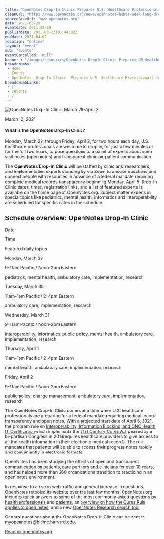 ```yaml
--- 
title: "OpenNotes Drop-In Clinic Prepares U.S. Healthcare Professionals for Federal Rule Mandating Open Visit Notes"
cleanUrl: "https://www.opennotes.org/news/opennotes-hosts-week-long-drop-in-clinic-to-prepare-u-s-healthcare-professionals-for-federal-rule-mandating-open-visit-notes/"
sourceBaseUrl: "www.opennotes.org"
date: 2021-03-29
eventdate: 2021-03-29
publishdate: 2021-03-23T03:44:02Z
enddate: 2021-04-02
location: "online"
layout: "event"
sub: "events"
eventCancelled: "null"
banner : "/images/resources/OpenNotes DropIn Clinic Prepares US Healthcare Professionals for Federal Rule Mandating Open Visit Notes.jpg"
breadcrumbs:
 - Home
 - Events
 - OpenNotes  Drop In Clinic  Prepares U S  Healthcare Professionals for Federal Rule Mandating Open Visit Notes
breadcrumbLinks:
 - / 
 - /events
 - / 
---
```

![OpenNotes Drop-In Clinic: March 29-April 2](https://www.opennotes.org/wp-content/uploads/2021/03/opennotes_drop-in_clinic_main_better.png)

March 12, 2021

#### What is the OpenNotes Drop-In Clinic?

Monday, March 29, through Friday, April 2, for two hours each day, U.S. healthcare professionals are welcome to drop in, for just a few minutes or for the full two hours, to pose questions to a panel of experts about open visit notes (open notes) and transparent clinician-patient communication.

The **OpenNotes Drop-In Clinic** will be staffed by clinicians, researchers, and implementation experts standing by via Zoom to answer questions and connect people with resources in advance of a federal mandate requiring complete medical records transparency beginning Monday, April 5. Drop-In Clinic dates, times, registration links, and a list of featured experts is [available on the home page of OpenNotes.org.](http://opennotes.org/) Subject matter experts in special topics like pediatrics, mental health, informatics and interoperability are scheduled for specific dates in the schedule.  

Schedule overview: OpenNotes Drop-In Clinic
-------------------------------------------

Date

Time

Featured daily topics

Monday, March 29

9-11am Pacific / Noon-2pm Eastern

pediatrics, mental health, ambulatory care, implementation, research

Tuesday, March 30

11am-1pm Pacific / 2-4pm Eastern

ambulatory care, implementation, research

Wednesday, March 31

9-11am Pacific / Noon-2pm Eastern

interoperability, informatics, public policy, mental health, ambulatory care, implementation, research

Thursday, April 1

11am-1pm Pacific / 2-4pm Eastern

mental health, ambulatory care, implementation, research

Friday, April 2

9-11am Pacific / Noon-2pm Eastern

public policy, change management, ambulatory care, implementation, research

The OpenNotes Drop-In Clinic comes at a time when U.S. healthcare professionals are preparing for a federal mandate requiring medical record transparency and open notes. With a projected start date of April 5, 2021, the program rule on [Interoperability, Information Blocking, and ONC Health IT Certification](https://www.healthit.gov/curesrule/)which implements the [21st Century Cures Act](https://www.fda.gov/regulatory-information/selected-amendments-fdc-act/21st-century-cures-act) passed by a bi-partisan Congress in 2016requires healthcare providers to give access to all the health information in their electronic medical records. The rule mandates that patients will be able to access their progress notes rapidly and conveniently in electronic formats.

OpenNotes has been studying the effects of open and transparent communication on patients, care partners and clinicians for over 10 years, and has helped [more than 260 organizations](https://www.opennotes.org/news/new-survey-data-reveals-54-million-people-are-able-to-access-clinicians-visit-notes-online/) transition to practicing in an open notes environment.

In response to a rise in web traffic and general increase in questions, OpenNotes retooled its website over the last few months. OpenNotes.org includes quick answers to some of the most commonly asked questions [by health professionals](https://www.opennotes.org/effects-of-opennotes-faqs/) and [patients](https://www.opennotes.org/reading-your-notes-faqs-for-patients/), an [overview on how the Cures Rule applies to open notes](https://www.opennotes.org/onc-federal-rule/), and a new [OpenNotes Research search tool](https://www.opennotes.org/research/).

General questions about the OpenNotes Drop-In Clinic can be sent to myopennotes@bidmc.harvard.edu.

  
  
[Read on opennotes.org](https://www.opennotes.org/news/opennotes-hosts-week-long-drop-in-clinic-to-prepare-u-s-healthcare-professionals-for-federal-rule-mandating-open-visit-notes/)

